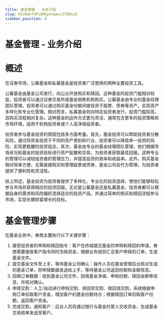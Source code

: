 ```yaml
---
title: 基金管理 - 业务介绍
slug: HIeBwKfdPiOMGykVgmuc3T00nyQ
sidebar_position: 0
---
```



# 基金管理 - 业务介绍

# 概述

在证券市场，公募基金和私募基金是投资者广泛使用的两种主要投资工具。

公募基金由基金公司发行，向公众开放购买和赎回。这种基金的投资门槛相对较低，投资者可以通过证券交易所或基金销售机构购买。公募基金由专业的基金经理团队管理，投资者可以通过购买基金份额间接投资于股票、债券等资产，实现资产多样化和专业化管理。相对而言，私募基金则向特定投资者发行，投资门槛较高，且购买流程相对复杂。这种基金的运作方式更为灵活，通常包含更多的投资策略和市场环境，适用于机构投资者或个人高净值投资者。

投资者参与基金投资的原因包括多方面考量。首先，基金投资可以帮助投资者分散风险。通过将资金投资于不同的资产类别和行业，投资者可以降低单一投资的风险，实现更稳健的投资组合。其次，基金由专业的基金经理团队管理，他们根据市场状况和基金的投资目标进行资产配置和交易，为投资者获取最佳回报。这种专业的管理可以减轻投资者的管理压力，并提高投资的效率和收益率。此外，购买基金相对简单方便，无需直接购买和管理股票或债券，基金公司会代为管理，为投资者提供了便利性和灵活性。

综上所述，基金投资为投资者提供了多样化、专业化的投资选择，使他们能够轻松参与市场并获得相应的投资回报。无论是公募基金还是私募基金，投资者都可以根据自身的需求和风险偏好选择适合的投资产品，并通过简单的购买和赎回流程参与市场，实现长期财富增长的目标。

# 基金管理步骤

在基金业务中，券商主要执行以下关键步骤：

1. 接受投资者的申购和赎回指令：客户在终端提交基金的申购和赎回的申请，券商需要接收客户指令同时冻结资金，根据业务规则汇总客户申赎的订单，生成基金文件。
2. 提交基金文件至上手，等待基金公司确认：操作人员在基金管理后台核对生成的基金订单，将申赎数据发送给上手，等待基金公司返回份额和金额信息。
3. 回填订单数据：收到基金公司文件，回填基金净值、申购份额、赎回金额等信息，并核对确认。
4. 申赎交割：人工/自动进行申购交割、赎回货交割、赎回钱交割，系统根据申购订单扣取客户资金，增加客户的基金份额持仓；根据赎回订单扣取客户份额，返回客户资金。
5. 完成交割，通知客户：后台人员将通过银行与基金托管人交收资金，生成基金交易结单发送至客户。

